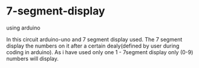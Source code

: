 # 7-segment-display
using arduino

In this circuit arduino-uno and 7 segment display used.
The 7 segment display the numbers on it after a certain dealy(defined by user during coding in arduino).
As i have used only one 1 - 7segment display only (0-9) numbers will display.

